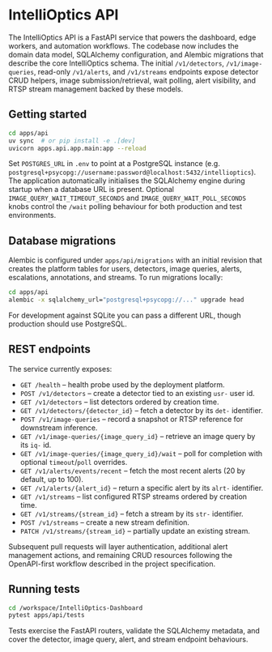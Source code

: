# IntelliOptics API

The IntelliOptics API is a FastAPI service that powers the dashboard, edge
workers, and automation workflows. The codebase now includes the domain data
model, SQLAlchemy configuration, and Alembic migrations that describe the core
IntelliOptics schema. The initial `/v1/detectors`, `/v1/image-queries`, read-only
`/v1/alerts`, and `/v1/streams` endpoints expose detector CRUD helpers, image
submission/retrieval, wait polling, alert visibility, and RTSP stream management
backed by these models.

## Getting started

```bash
cd apps/api
uv sync  # or pip install -e .[dev]
uvicorn apps.api.app.main:app --reload
```

Set `POSTGRES_URL` in `.env` to point at a PostgreSQL instance (e.g.
`postgresql+psycopg://username:password@localhost:5432/intellioptics`). The
application automatically initialises the SQLAlchemy engine during startup when
a database URL is present. Optional `IMAGE_QUERY_WAIT_TIMEOUT_SECONDS` and
`IMAGE_QUERY_WAIT_POLL_SECONDS` knobs control the `/wait` polling behaviour for
both production and test environments.

## Database migrations

Alembic is configured under `apps/api/migrations` with an initial revision that
creates the platform tables for users, detectors, image queries, alerts,
escalations, annotations, and streams. To run migrations locally:

```bash
cd apps/api
alembic -x sqlalchemy_url="postgresql+psycopg://..." upgrade head
```

For development against SQLite you can pass a different URL, though production
should use PostgreSQL.

## REST endpoints

The service currently exposes:

* `GET /health` – health probe used by the deployment platform.
* `POST /v1/detectors` – create a detector tied to an existing `usr-` user id.
* `GET /v1/detectors` – list detectors ordered by creation time.
* `GET /v1/detectors/{detector_id}` – fetch a detector by its `det-` identifier.
* `POST /v1/image-queries` – record a snapshot or RTSP reference for downstream inference.
* `GET /v1/image-queries/{image_query_id}` – retrieve an image query by its `iq-` id.
* `GET /v1/image-queries/{image_query_id}/wait` – poll for completion with optional `timeout`/`poll` overrides.
* `GET /v1/alerts/events/recent` – fetch the most recent alerts (20 by default, up to 100).
* `GET /v1/alerts/{alert_id}` – return a specific alert by its `alrt-` identifier.
* `GET /v1/streams` – list configured RTSP streams ordered by creation time.
* `GET /v1/streams/{stream_id}` – fetch a stream by its `str-` identifier.
* `POST /v1/streams` – create a new stream definition.
* `PATCH /v1/streams/{stream_id}` – partially update an existing stream.

Subsequent pull requests will layer authentication, additional alert
management actions, and remaining CRUD resources following the OpenAPI-first
workflow described in the project specification.

## Running tests

```bash
cd /workspace/IntelliOptics-Dashboard
pytest apps/api/tests
```

Tests exercise the FastAPI routers, validate the SQLAlchemy metadata, and cover
the detector, image query, alert, and stream endpoint behaviours.
